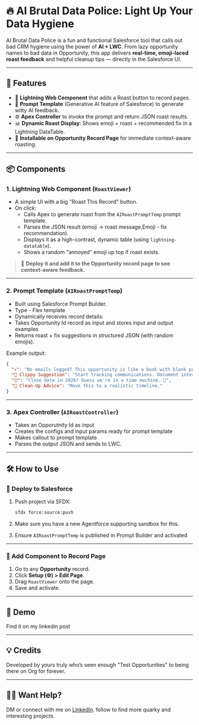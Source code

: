 # 🔥 AI Brutal Data Police: Light Up Your Data Hygiene

AI Brutal Data Police is a fun and functional Salesforce tool that calls out bad CRM hygiene using the power of **AI + LWC**. From lazy opportunity names to bad data in Opportunity, this app delivers **real-time, emoji-laced roast feedback** and helpful cleanup tips — directly in the Salesforce UI.

---

## 🧩 Features

- 🎯 **Lightning Web Component** that adds a Roast button to record pages.
- 🤖 **Prompt Template** (Generative AI feature of Salesforce) to generate witty AI feedback.
- ⚙️ **Apex Controller** to invoke the prompt and return JSON roast results.
- 📊 **Dynamic Roast Display**: Shows emoji + roast + recommended fix in a Lightning DataTable.
- 📍 **Installable on Opportunity Record Page** for immediate context-aware roasting.

---

## 📦 Components

### 1. **Lightning Web Component (`RoastViewer`)**

- A simple UI with a big "Roast This Record" button.
- On click:
  - Calls Apex to generate roast from the `AIRoastPromptTemp` prompt template.
  - Parses the JSON result (emoji → roast message,Emoji - fix recommendation).
  - Displays it as a high-contrast, dynamic table (using `lightning-datatable`).
  - Shows a random "annoyed" emoji up top if roast exists.

> 📌 **Deploy it and add it to the Opportunity record page to see context-aware feedback.**

---

### 2. **Prompt Template (`AIRoastPromptTemp`)**

- Built using Salesforce Prompt Builder.
- Type - Flex template
- Dynamically receives record details:
- Takes Opportunity Id record as input and stores input and output examples
- Returns roast + fix suggestions in structured JSON (with random emojis).

Example output:

```json
{
  "💀": "No emails logged? This opportunity is like a book with blank pages. 📚",
  "📎 Clippy Suggestion": "Start tracking communications. Document interactions.",
  "🙄": "Close date in 2026? Guess we're in a time machine. 🚀",
  "🧽 Clean-Up Advice": "Move this to a realistic timeline."
}
```

---

### 3. **Apex Controller (`AIRoastController`)**

- Takes an Opporutnity Id as input
- Creates the configs and input params ready for prompt template
- Makes callout to prompt template
- Parses the output JSON and sends to LWC.

---

## 🛠️ How to Use

### 🚀 Deploy to Salesforce

1. Push project via SFDX:
   ```bash
   sfdx force:source:push
   ```

2. Make sure you have a new Agentforce supporting sandbox for this.

3. Ensure `AIRoastPromptTemp` is published in Prompt Builder and activated

---

### 🎯 Add Component to Record Page

1. Go to any **Opportunity** record.
2. Click **Setup (⚙️) > Edit Page**.
3. Drag `RoastViewer` onto the page.
4. Save and activate.

---

## 👀 Demo

Find it on my linkedin post

---

## 💡 Credits

Developed by yours truly who’s seen enough "Test Opportunities" to being there on Org for forever.

---

## 🧙‍♂️ Want Help?

DM or connect with me on [LinkedIn](https://www.linkedin.com/in/amarjit-singh-b37b23165). follow to find more quarky and interesting projects.
